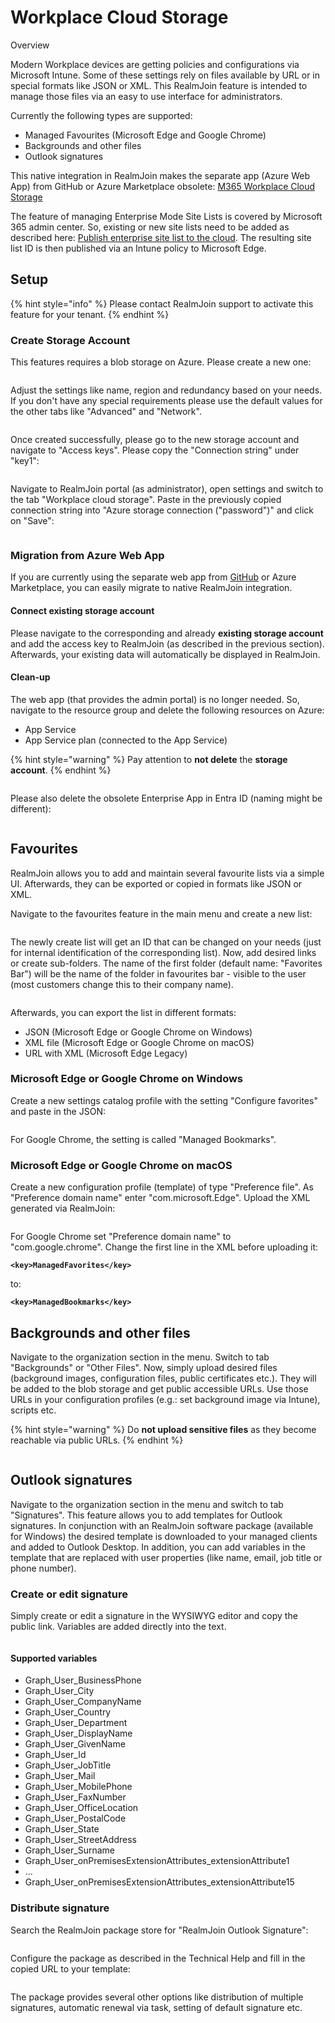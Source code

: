 # Workplace Cloud Storage

Overview

Modern Workplace devices are getting policies and configurations via Microsoft Intune. Some of these settings rely on files available by URL or in special formats like JSON or XML. This RealmJoin feature is intended to manage those files via an easy to use interface for administrators.

Currently the following types are supported:

* Managed Favourites (Microsoft Edge and Google Chrome)
* Backgrounds and other files
* Outlook signatures

This native integration in RealmJoin makes the separate app (Azure Web App) from GitHub or Azure Marketplace obsolete: [M365 Workplace Cloud Storage](https://github.com/glueckkanja/gk-m365-workplacecloudstorage)

The feature of managing Enterprise Mode Site Lists is covered by Microsoft 365 admin center. So, existing or new site lists need to be added as described here: [Publish enterprise site list to the cloud](https://learn.microsoft.com/en-us/deployedge/edge-ie-mode-cloud-site-list-mgmt#publish-enterprise-site-list-to-the-cloud-1). The resulting site list ID is then published via an Intune policy to Microsoft Edge.

## Setup

{% hint style="info" %}
Please contact RealmJoin support to activate this feature for your tenant.
{% endhint %}

### Create Storage Account

This features requires a blob storage on Azure. Please create a new one:

<figure><img src=".gitbook/assets/image (40).png" alt=""><figcaption></figcaption></figure>

Adjust the settings like name, region and redundancy based on your needs. If you don't have any special requirements please use the default values for the other tabs like "Advanced" and "Network".

<figure><img src=".gitbook/assets/image (41).png" alt=""><figcaption></figcaption></figure>

Once created successfully, please go to the new storage account and navigate to "Access keys". Please copy the "Connection string" under "key1":

<figure><img src=".gitbook/assets/image (42).png" alt=""><figcaption></figcaption></figure>

Navigate to RealmJoin portal (as administrator), open settings and switch to the tab "Workplace cloud storage". Paste in the previously copied connection string into "Azure storage connection ("password")" and click on "Save":

<figure><img src=".gitbook/assets/image (43).png" alt=""><figcaption></figcaption></figure>

### Migration from Azure Web App

If you are currently using the separate web app from [GitHub](https://github.com/glueckkanja/gk-m365-workplacecloudstorage) or Azure Marketplace, you can easily migrate to native RealmJoin integration.

#### Connect existing storage account

Please navigate to the corresponding and already **existing storage account** and add the access key to RealmJoin (as described in the previous section). Afterwards, your existing data will automatically be displayed in RealmJoin.

#### Clean-up

The web app (that provides the admin portal) is no longer needed. So, navigate to the resource group and delete the following resources on Azure:

* App Service
* App Service plan (connected to the App Service)

{% hint style="warning" %}
Pay attention to **not delete** the **storage account**.
{% endhint %}

<figure><img src=".gitbook/assets/image (44).png" alt=""><figcaption></figcaption></figure>

Please also delete the obsolete Enterprise App in Entra ID (naming might be different):

<figure><img src=".gitbook/assets/image (45).png" alt=""><figcaption></figcaption></figure>

## Favourites

RealmJoin allows you to add and maintain several favourite lists via a simple UI. Afterwards, they can be exported or copied in formats like JSON or XML.

Navigate to the favourites feature in the main menu and create a new list:

<figure><img src=".gitbook/assets/image (46).png" alt=""><figcaption></figcaption></figure>

The newly create list will get an ID that can be changed on your needs (just for internal identification of the corresponding list). Now, add desired links or create sub-folders. The name of the first folder (default name: "Favorites Bar") will be the name of the folder in favourites bar - visible to the user (most customers change this to their company name).

<figure><img src=".gitbook/assets/image (49).png" alt=""><figcaption></figcaption></figure>

Afterwards, you can export the list in different formats:

* JSON (Microsoft Edge or Google Chrome on Windows)
* XML file (Microsoft Edge or Google Chrome on macOS)
* URL with XML (Microsoft Edge Legacy)

### Microsoft Edge or Google Chrome on Windows

Create a new settings catalog profile with the setting "Configure favorites" and paste in the JSON:

<figure><img src=".gitbook/assets/image (50).png" alt=""><figcaption></figcaption></figure>

For Google Chrome, the setting is called "Managed Bookmarks".

### Microsoft Edge or Google Chrome on macOS

Create a new configuration profile (template) of type "Preference file". As "Preference domain name" enter "com.microsoft.Edge". Upload the XML generated via RealmJoin:

<figure><img src=".gitbook/assets/image (51).png" alt=""><figcaption></figcaption></figure>

For Google Chrome set "Preference domain name" to "com.google.chrome". Change the first line in the XML before uploading it:

<pre><code><strong>&#x3C;key>ManagedFavorites&#x3C;/key>
</strong></code></pre>

to:

<pre><code><strong>&#x3C;key>ManagedBookmarks&#x3C;/key>
</strong></code></pre>

## Backgrounds and other files

Navigate to the organization section in the menu. Switch to tab "Backgrounds" or "Other Files". Now, simply upload desired files (background images, configuration files, public certificates etc.). They will be added to the blob storage and get public accessible URLs. Use those URLs in your configuration profiles (e.g.: set background image via Intune), scripts etc.

{% hint style="warning" %}
Do **not upload sensitive files** as they become reachable via public URLs.
{% endhint %}

<figure><img src=".gitbook/assets/image (52).png" alt=""><figcaption></figcaption></figure>

## Outlook signatures

Navigate to the organization section in the menu and switch to tab "Signatures". This feature allows you to add templates for Outlook signatures. In conjunction with an RealmJoin software package (available for Windows) the desired template is downloaded to your managed clients and added to Outlook Desktop. In addition, you can add variables in the template that are replaced with user properties (like name, email, job title or phone number).

### Create or edit signature

Simply create or edit a signature in the WYSIWYG editor and copy the public link. Variables are added directly into the text.

<figure><img src=".gitbook/assets/image (53).png" alt=""><figcaption></figcaption></figure>

#### Supported variables

* Graph\_User\_BusinessPhone
* Graph\_User\_City
* Graph\_User\_CompanyName
* Graph\_User\_Country
* Graph\_User\_Department
* Graph\_User\_DisplayName
* Graph\_User\_GivenName
* Graph\_User\_Id
* Graph\_User\_JobTitle
* Graph\_User\_Mail
* Graph\_User\_MobilePhone
* Graph\_User\_FaxNumber
* Graph\_User\_OfficeLocation
* Graph\_User\_PostalCode
* Graph\_User\_State
* Graph\_User\_StreetAddress
* Graph\_User\_Surname
* Graph\_User\_onPremisesExtensionAttributes\_extensionAttribute1
* ...
* Graph\_User\_onPremisesExtensionAttributes\_extensionAttribute15

### Distribute signature

Search the RealmJoin package store for "RealmJoin Outlook Signature":

<figure><img src=".gitbook/assets/image (54).png" alt=""><figcaption></figcaption></figure>

Configure the package as described in the Technical Help and fill in the copied URL to your template:

<figure><img src=".gitbook/assets/image (57).png" alt=""><figcaption></figcaption></figure>

The package provides several other options like distribution of multiple signatures, automatic renewal via task, setting of default signature etc.
